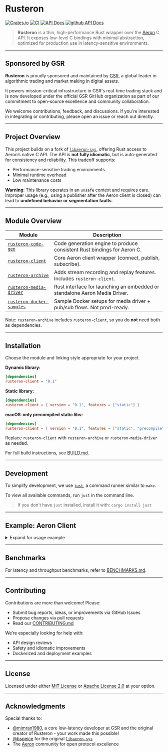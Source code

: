 # Rusteron

[![Crates.io](https://img.shields.io/crates/v/rusteron-archive)](https://crates.io/crates/rusteron-archive)
[![CI](https://github.com/gsrxyz/rusteron/actions/workflows/ci.yml/badge.svg)](https://github.com/gsrxyz/rusteron/actions/workflows/ci.yml)
[![API Docs](https://docs.rs/rusteron-archive/badge.svg)](https://docs.rs/rusteron-archive/)
[![github API Docs](https://custom-icon-badges.demolab.com/badge/githubdocs-blue.svg?logo=log\&logoSource=feather)](https://gsrxyz.github.io/rusteron)

> **Rusteron** is a thin, high-performance Rust wrapper over the [Aeron](https://github.com/real-logic/aeron) C API.
> It exposes low-level C bindings with minimal abstraction, optimized for production use in latency-sensitive environments.

---

## Sponsored by GSR

**Rusteron** is proudly sponsored and maintained by [GSR](https://www.gsr.io), a global leader in algorithmic trading and market making in digital assets.

It powers mission-critical infrastructure in GSR's real-time trading stack and is now developed under the official GSR GitHub organization as part of our commitment to open-source excellence and community collaboration.

We welcome contributions, feedback, and discussions. If you're interested in integrating or contributing, please open an issue or reach out directly.

---

## Project Overview

This project builds on a fork of [`libaeron-sys`](https://github.com/bspeice/libaeron-sys), offering Rust access to Aeron’s native C API. The API is **not fully idiomatic**, but is auto-generated for consistency and reliability. This tradeoff supports:

* Performance-sensitive trading environments
* Minimal runtime overhead
* Low maintenance costs

**Warning**: This library operates in an `unsafe` context and requires care. Improper usage (e.g., using a publisher after the Aeron client is closed) can lead to **undefined behavior or segmentation faults**.

---

## Module Overview

| Module                                                                                            | Description                                                                |
| ------------------------------------------------------------------------------------------------- | -------------------------------------------------------------------------- |
| [`rusteron-code-gen`](https://github.com/gsrxyz/rusteron/tree/main/rusteron-code-gen)             | Code generation engine to produce consistent Rust bindings for Aeron C.    |
| [`rusteron-client`](https://github.com/gsrxyz/rusteron/tree/main/rusteron-client)                 | Core Aeron client wrapper (connect, publish, subscribe).                   |
| [`rusteron-archive`](https://github.com/gsrxyz/rusteron/tree/main/rusteron-archive)               | Adds stream recording and replay features. Includes `rusteron-client`.     |
| [`rusteron-media-driver`](https://github.com/gsrxyz/rusteron/tree/main/rusteron-media-driver)     | Rust interface for launching an embedded or standalone Aeron Media Driver. |
| [`rusteron-docker-samples`](https://github.com/gsrxyz/rusteron/tree/main/rusteron-docker-samples) | Sample Docker setups for media driver + pub/sub flows. Not prod-ready.     |

Note: `rusteron-archive` includes `rusteron-client`, so you do **not** need both as dependencies.

---

## Installation

Choose the module and linking style appropriate for your project.

**Dynamic library:**

```toml
[dependencies]
rusteron-client = "0.1"
```

**Static library:**

```toml
[dependencies]
rusteron-client = { version = "0.1", features = ["static"] }
```

**macOS-only precompiled static libs:**

```toml
[dependencies]
rusteron-client = { version = "0.1", features = ["static", "precompile"] }
```

Replace `rusteron-client` with `rusteron-archive` or `rusteron-media-driver` as needed.

For full build instructions, see [BUILD.md](./BUILD.md).

---

## Development

To simplify development, we use [`just`](https://github.com/casey/just), a command runner similar to `make`.

To view all available commands, run `just` in the command line.

> If you don’t have `just` installed, install it with: `cargo install just`

---

## Example: Aeron Client

<details>
<summary>Expand for usage example</summary>

```rust
use rusteron::client::{Aeron, AeronContext, IntoCString};
use rusteron_media_driver::{AeronDriverContext, AeronDriver};
use std::sync::atomic::{AtomicBool, Ordering};
use std::sync::Arc;
use std::time::Duration;

fn main() -> Result<(), Box<dyn std::error::Error>> {
    // Start embedded media driver
    let media_driver_ctx = AeronDriverContext::new()?;
    let (stop, driver_handle) = AeronDriver::launch_embedded(media_driver_ctx.clone(), false);

    let ctx = AeronContext::new()?;
    ctx.set_dir(&media_driver_ctx.get_dir().into_c_string())?;
    let aeron = Aeron::new(&ctx)?;
    aeron.start()?;

    // Create subscription and publication
    let subscription = aeron
        .async_add_subscription(&"aeron:ipc".into_c_string(), 123,                
                                Handlers::no_available_image_handler(),
                                Handlers::no_unavailable_image_handler())?
        .poll_blocking(Duration::from_secs(5))?;

    let publisher = aeron
        .async_add_publication(&"aeron:ipc".into_c_string(), 123)?
        .poll_blocking(Duration::from_secs(5))?;

    let message = "Hello, Aeron!".as_bytes();
    let result = publisher.offer(message, Handlers::no_reserved_value_supplier_handler());

    // Fragment handler example
    struct FragmentHandler;
    impl AeronFragmentHandlerCallback for FragmentHandler {
        fn handle_aeron_fragment_handler(
            &mut self,
            msg: &[u8],
            header: AeronHeader,
        ) {
            println!(
                "received a message from aeron {:?}, msg length:{}",
                header.position(),
                msg.len()
            );
        }
    }

    let (closure, _inner) = Handler::leak_with_fragment_assembler(FragmentHandler)?;

    let mut count = 0;
    while count < 10000 {
        subscription.poll(Some(&closure), 128)?;
        count += 1;
    }
    Ok(())
}
```

</details>

---

## Benchmarks

For latency and throughput benchmarks, refer to [BENCHMARKS.md](./BENCHMARKS.md).

---

## Contributing

Contributions are more than welcome! Please:

* Submit bug reports, ideas, or improvements via GitHub Issues
* Propose changes via pull requests
* Read our [CONTRIBUTING.md](https://github.com/gsrxyz/rusteron/blob/main/CONTRIBUTING.md)

We’re especially looking for help with:

* API design reviews
* Safety and idiomatic improvements
* Dockerized and deployment examples

---

## License

Licensed under either [MIT License](https://opensource.org/licenses/MIT) or [Apache License 2.0](https://www.apache.org/licenses/LICENSE-2.0) at your option.

---

## Acknowledgments

Special thanks to:

* [@mimran1980](https://github.com/mimran1980), a core low-latency developer at GSR and the original creator of Rusteron - your work made this possible!
* [@bspeice](https://github.com/bspeice) for the original [`libaeron-sys`](https://github.com/bspeice/libaeron-sys)
* The [Aeron](https://github.com/real-logic/aeron) community for open protocol excellence
